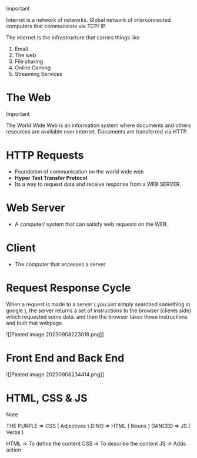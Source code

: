 >[!important]
>Internet is a network of networks.
>Global network of interconnected computers that communicate via TCP/ IP.

The internet is the infrastructure that carries things like
1. Email
2. The web
3. File sharing
4. Online Gaming
5. Streaming Services

# The Web
>[!important]
>The World Wide Web is an information system where documents and others resources are available over internet.
>Documents are transferred via HTTP.

# HTTP Requests
- Foundation of communication on the world wide web
- **Hyper Text Transfer Protocol**
- Its a way to request data and receive response from a WEB SERVER.

# Web Server
- A computer/ system that can satisfy web requests on the WEB.

# Client
- The computer that accesses a server

# Request Response Cycle
When a request is made to a server ( you just simply searched something in google ), 
the server returns a set of instructions to the browser (clients side) which requested some data.
and then the browser takes those instructions and built that webpage.  

![[Pasted image 20230908223018.png]]

# Front End and Back End
![[Pasted image 20230908234414.png]]

# HTML, CSS & JS
>[!note]
>THE
>PURPLE => CSS ( Adjectives )
>DINO      => HTML ( Nouns )
>DANCED => JS ( Verbs )

HTML => To define the content
CSS => To describe the content
JS => Adds action